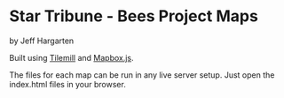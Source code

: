 Star Tribune - Bees Project Maps
================

by Jeff Hargarten

Built using [Tilemill](https://github.com/mapbox/tilemill) and [Mapbox.js](https://www.mapbox.com/mapbox.js/api/v2.2.2/).

The files for each map can be run in any live server setup. Just open the index.html files in your browser.